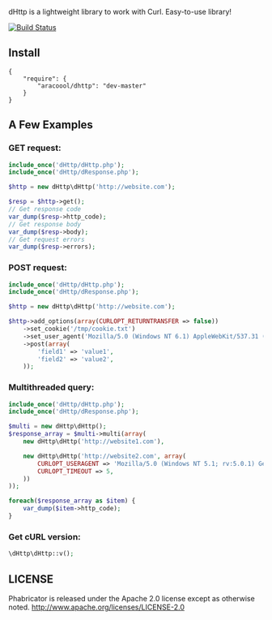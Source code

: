 dHttp is a lightweight library to work with Curl.
Easy-to-use library!

[![Build Status](https://travis-ci.org/ARACOOOL/dHttp.png?branch=master)](https://travis-ci.org/ARACOOOL/dHttp)

## Install

    {
        "require": {
            "aracoool/dhttp": "dev-master"
        }
    }

## A Few Examples

### GET request:

```php
include_once('dHttp/dHttp.php');
include_once('dHttp/dResponse.php');

$http = new dHttp\dHttp('http://website.com');

$resp = $http->get();
// Get response code
var_dump($resp->http_code);
// Get response body
var_dump($resp->body);
// Get request errors
var_dump($resp->errors);
```

### POST request:

```php
include_once('dHttp/dHttp.php');
include_once('dHttp/dResponse.php');

$http = new dHttp\dHttp('http://website.com');

$http->add_options(array(CURLOPT_RETURNTRANSFER => false))
	->set_cookie('/tmp/cookie.txt')
	->set_user_agent('Mozilla/5.0 (Windows NT 6.1) AppleWebKit/537.31 (KHTML, like Gecko) Chrome/26.0.1410.64 Safari/537.31')
	->post(array(
		'field1' => 'value1',
		'field2' => 'value2',
	));
```

### Multithreaded query:

```php
include_once('dHttp/dHttp.php');
include_once('dHttp/dResponse.php');

$multi = new dHttp\dHttp();
$response_array = $multi->multi(array(
	new dHttp\dHttp('http://website1.com'),

	new dHttp\dHttp('http://website2.com', array(
		CURLOPT_USERAGENT => 'Mozilla/5.0 (Windows NT 5.1; rv:5.0.1) Gecko/20100101 Firefox/5.0.1',
		CURLOPT_TIMEOUT => 5,
	))
));

foreach($response_array as $item) {
	var_dump($item->http_code);
}
```

### Get cURL version:

```php
\dHttp\dHttp::v();
```

## LICENSE

Phabricator is released under the Apache 2.0 license except as otherwise noted.
http://www.apache.org/licenses/LICENSE-2.0
